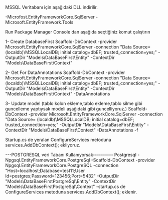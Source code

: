 
MSSQL Veritabanı için aşağıdaki DLL indirilir.

-Microfost.EntityFrameworkCore.SqlServer
-Microsoft.EntityFramework.Tools



Run Package Manager Console dan aşağıda seçtiğiniz komut çalıştırın

1- Create DatabaseFirst
Scaffold-DbContext -provider Microsoft.EntityFrameworkCore.SqlServer -connection "Data Source= (localdb)\MSSQLLocalDB; initial catalog=dbEF; trusted_connection=yes;" -OutputDir "Models\DataBaseFirst\Entity" -ContextDir "Models\DataBaseFirst\Context"

2- Get For  DataAnnotations
Scaffold-DbContext -provider Microsoft.EntityFrameworkCore.SqlServer -connection "Data Source= (localdb)\MSSQLLocalDB; initial catalog=dbEF; trusted_connection=yes;" -OutputDir "Models\DataBaseFirst\Entity" -ContextDir "Models\DataBaseFirst\Context" -DataAnnotations

3- 
Update model (tablo kolon ekleme,tablo ekleme,tablo silme gibi guncelleme yaptıysak modeli aşağıdaki gibi guncelliyoruz.)
Scaffold-DbContext -provider Microsoft.EntityFrameworkCore.SqlServer -connection "Data Source= (localdb)\MSSQLLocalDB; initial catalog=dbEF; trusted_connection=yes;" -OutputDir "Models\DataBaseFirst\Entity" -ContextDir "Models\DataBaseFirst\Context" -DataAnnotations -f

Startup.cs de yeralan ConfigureServices metoduna  services.AddDbContext<dbEFContext>(); ekliyoruz. 


---POSTGRESQL veri Tabanı Kullanıyorsak----------
Postgresql 
-Npgsql.EntityFrameworkCore.PostgreSql
-Scaffold-DbContext -provider Npgsql.EntityFrameworkCore.PostgreSQL -connection "Host=localhost;Database=test11;User Id=postgres;Password=123456;Port=5432" -OutputDir "Models\DataBaseFirstPostgreSql\Entity" -ContextDir "Models\DataBaseFirstPostgreSql\Context"
-startup.cs de ConfigureServices metoduna services.AddDbContext<test11Context>(); eklenir.
